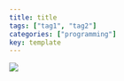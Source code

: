 ```yaml
---
title: title
tags: ["tag1", "tag2"]
categories: ["programming"]
key: template
---
```


<!--more-->

![](https://raw.githubusercontent.com/yuanpinz/blog/main/assets/images/posts/image.png)

